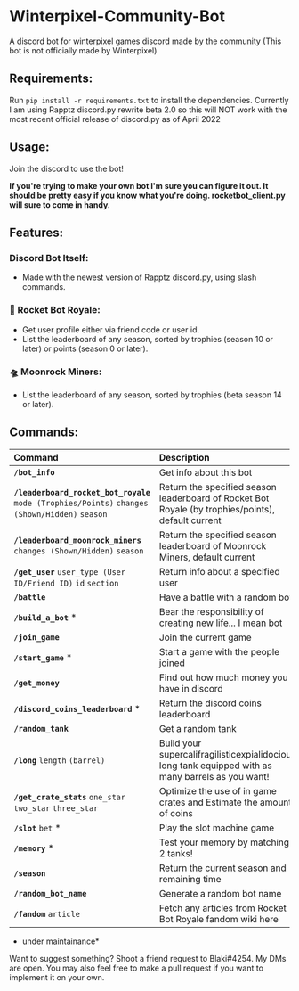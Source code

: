 # Winterpixel-Community-Bot
 A discord bot for winterpixel games discord made by the community (This bot is not officially made by Winterpixel)

## Requirements:
Run `pip install -r requirements.txt` to install the dependencies. Currently I am using Rapptz discord.py rewrite beta 2.0 so this will NOT work with the most recent official release of discord.py as of April 2022

## Usage: 

Join the discord to use the bot!

**If you're trying to make your own bot I'm sure you can figure it out. It should be pretty easy if you know what you're doing. rocketbot_client.py will sure to come in handy.**

## Features:

### Discord Bot Itself:
- Made with the newest version of Rapptz discord.py, using slash commands.

### 🚀 Rocket Bot Royale:
- Get user profile either via friend code or user id.
- List the leaderboard of any season, sorted by trophies (season 10 or later) or points (season 0 or later).

### 🛸 Moonrock Miners:
- List the leaderboard of any season, sorted by trophies (beta season 14 or later).

## Commands:
| **Command** | **Description** |
| :--- |:---|
| **`/bot_info`** | Get info about this bot |
| **`/leaderboard_rocket_bot_royale`** `mode (Trophies/Points)` `changes (Shown/Hidden)` `season`| Return the specified season leaderboard of Rocket Bot Royale (by trophies/points), default current |
| **`/leaderboard_moonrock_miners`** `changes (Shown/Hidden)` `season`| Return the specified season leaderboard of Moonrock Miners, default current |
| **`/get_user`** `user_type (User ID/Friend ID)` `id` `section`| Return info about a specified user |
| **`/battle`** | Have a battle with a random bot! |
| **`/build_a_bot`** * | Bear the responsibility of creating new life... I mean bot |
| **`/join_game`** | Join the current game |
| **`/start_game`** * | Start a game with the people joined |
| **`/get_money`** | Find out how much money you have in discord |
| **`/discord_coins_leaderboard`** *| Return the discord coins leaderboard |
| **`/random_tank`** | Get a random tank |
| **`/long`** `length` `(barrel)`  | Build your supercalifragilisticexpialidocious long tank equipped with as many barrels as you want! |
| **`/get_crate_stats`** `one_star` `two_star` `three_star` | Optimize the use of in game crates and Estimate the amount of coins |
| **`/slot`** `bet` * | Play the slot machine game |
| **`/memory`** * | Test your memory by matching 2 tanks! |
| **`/season`** | Return the current season and remaining time |
| **`/random_bot_name`** | Generate a random bot name |
| **`/fandom`** `article` | Fetch any articles from Rocket Bot Royale fandom wiki here |

- under maintainance*

Want to suggest something? Shoot a friend request to Blaki#4254. My DMs are open. You may also feel free to make a pull request if you want to implement it on your own.

